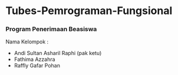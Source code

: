 # Tubes-Pemrograman-Fungsional
### Program Penerimaan Beasiswa
 Nama Kelompok :
- Andi Sultan Asharil Raphi (pak ketu)
- Fathima Azzahra
- Raffly Gafar Pohan
